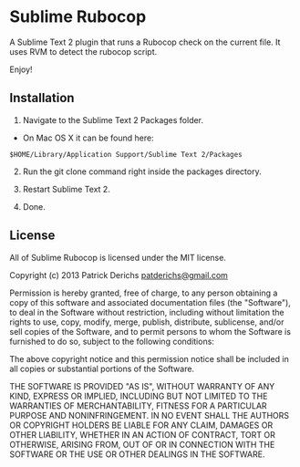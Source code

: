 # Sublime Rubocop

A Sublime Text 2 plugin that runs a Rubocop check on the current file. It uses
RVM to detect the rubocop script.

Enjoy!

## Installation

1. Navigate to the Sublime Text 2 Packages folder.

  - On Mac OS X it can be found here:

```
$HOME/Library/Application Support/Sublime Text 2/Packages
```

2. Run the git clone command right inside the packages directory.

3. Restart Sublime Text 2.

4. Done.

## License

All of Sublime Rubocop is licensed under the MIT license.

  Copyright (c) 2013 Patrick Derichs <patderichs@gmail.com>

  Permission is hereby granted, free of charge, to any person obtaining a copy
  of this software and associated documentation files (the "Software"), to deal
  in the Software without restriction, including without limitation the rights
  to use, copy, modify, merge, publish, distribute, sublicense, and/or sell
  copies of the Software, and to permit persons to whom the Software is
  furnished to do so, subject to the following conditions:

  The above copyright notice and this permission notice shall be included in
  all copies or substantial portions of the Software.

  THE SOFTWARE IS PROVIDED "AS IS", WITHOUT WARRANTY OF ANY KIND, EXPRESS OR
  IMPLIED, INCLUDING BUT NOT LIMITED TO THE WARRANTIES OF MERCHANTABILITY,
  FITNESS FOR A PARTICULAR PURPOSE AND NONINFRINGEMENT. IN NO EVENT SHALL THE
  AUTHORS OR COPYRIGHT HOLDERS BE LIABLE FOR ANY CLAIM, DAMAGES OR OTHER
  LIABILITY, WHETHER IN AN ACTION OF CONTRACT, TORT OR OTHERWISE, ARISING FROM,
  OUT OF OR IN CONNECTION WITH THE SOFTWARE OR THE USE OR OTHER DEALINGS IN
  THE SOFTWARE.
